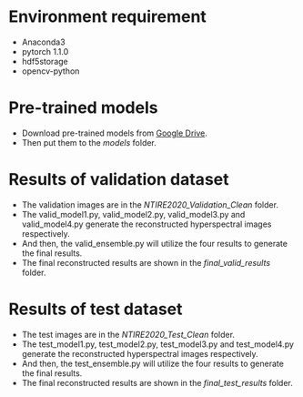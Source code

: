 # Environment requirement
- Anaconda3 
- pytorch 1.1.0 
- hdf5storage 
- opencv-python 

# Pre-trained models
- Download pre-trained models from [Google Drive](https://drive.google.com/drive/folders/1njWoW5PmJVvLGbV362ioucOk0OEhjkAJ?usp=sharing).
- Then put them to the *models* folder.

# Results of validation dataset
- The validation images are in the *NTIRE2020_Validation_Clean* folder.
- The valid_model1.py, valid_model2.py, valid_model3.py and valid_model4.py generate the reconstructed hyperspectral images respectively.
- And then, the valid_ensemble.py will utilize the four results to generate the final results.
- The final reconstructed results are shown in the *final_valid_results* folder.

# Results of test dataset
- The test images are in the *NTIRE2020_Test_Clean* folder.
- The test_model1.py, test_model2.py, test_model3.py and test_model4.py generate the reconstructed hyperspectral images respectively.
- And then, the test_ensemble.py will utilize the four results to generate the final results.
- The final reconstructed results are shown in the *final_test_results* folder.
